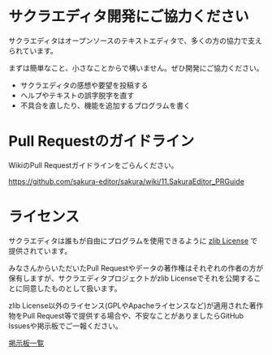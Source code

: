 ﻿# サクラエディタ開発にご協力ください
サクラエディタはオープンソースのテキストエディタで、多くの方の協力で支えられています。

まずは簡単なこと、小さなことからで構いません。ぜひ開発にご協力ください。

* サクラエディタの感想や要望を投稿する
* ヘルプやテキストの誤字脱字を直す
* 不具合を直したり、機能を追加するプログラムを書く

# Pull Requestのガイドライン
WikiのPull Requestガイドラインをごらんください。

https://github.com/sakura-editor/sakura/wiki/11.SakuraEditor_PRGuide

# ライセンス
サクラエディタは誰もが自由にプログラムを使用できるように [zlib License](LICENSE) で提供されています。

みなさんからいただいたPull Requestやデータの著作権はそれぞれの作者の方が保有しますが、サクラエディタプロジェクトがzlib Licenseでそれを公開することに同意したものとして扱います。

zlib License以外のライセンス(GPLやApacheライセンスなど)が適用された著作物をPull Request等で提供する場合や、不安なことがありましたらGitHub Issuesや掲示板でご一報ください。

[掲示板一覧](https://sakura-editor.github.io/#bbs) 
